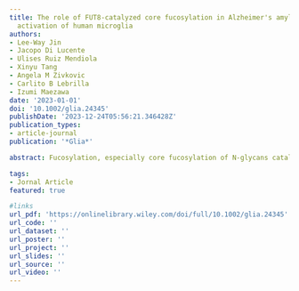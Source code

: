 ```yaml
---
title: The role of FUT8-catalyzed core fucosylation in Alzheimer's amyloid-$β$ oligomer-induced
  activation of human microglia
authors:
- Lee-Way Jin
- Jacopo Di Lucente
- Ulises Ruiz Mendiola
- Xinyu Tang
- Angela M Zivkovic
- Carlito B Lebrilla
- Izumi Maezawa
date: '2023-01-01'
doi: '10.1002/glia.24345'
publishDate: '2023-12-24T05:56:21.346428Z'
publication_types:
- article-journal
publication: '*Glia*'

abstract: Fucosylation, especially core fucosylation of N-glycans catalyzed by α1-6 fucosyltransferase (fucosyltransferase 8 or FUT8), plays an important role in regulating the peripheral immune system and inflammation. However, its role in microglial activation is poorly understood. Here we used human induced pluripotent stem cells-derived microglia (hiMG) as a model to study the role of FUT8-catalyzed core fucosylation in amyloid-β oligomer (AβO)-induced microglial activation, in view of its significant relevance to the pathogenesis of Alzheimer's disease (AD). HiMG responded to AβO and lipopolysaccharides (LPS) with a pattern of pro-inflammatory activation as well as enhanced core fucosylation and FUT8 expression within 24 h. Furthermore, we found increased FUT8 expression in both human AD brains and microglia isolated from 5xFAD mice, a model of AD-like cerebral amyloidosis. Inhibition of fucosylation in AβO-stimulated hiMG reduced the induction of pro-inflammatory cytokines, suppressed the activation of p38MAPK, and rectified phagocytic deficits. Specific inhibition of FUT8 by siRNA-mediated knockdown also reduced AβO-induced pro-inflammatory cytokines. We further showed that p53 binds to the two consensus binding sites in the Fut8 promoter, and that p53 knockdown abolished FUT8 overexpression in AβO-activated hiMG. Taken together, our evidence supports that FUT8-catalyzed core fucosylation is a signaling pathway required for AβO-induced microglia activation and that FUT8 is a component of the p53 signaling cascade regulating microglial behavior. Because microglia are a key driver of AD pathogenesis, our results suggest that microglial FUT8 could be an anti-inflammatory therapeutic target for AD.

tags:
- Jornal Article
featured: true

#links
url_pdf: 'https://onlinelibrary.wiley.com/doi/full/10.1002/glia.24345'
url_code: ''
url_dataset: ''
url_poster: ''
url_project: ''
url_slides: ''
url_source: ''
url_video: ''
---
```

